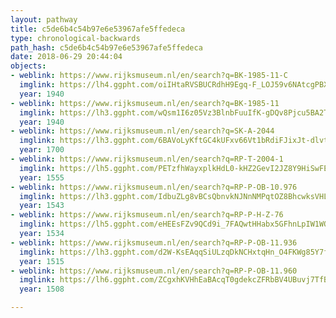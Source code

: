 ```yaml
---
layout: pathway
title: c5de6b4c54b97e6e53967afe5ffedeca
type: chronological-backwards
path_hash: c5de6b4c54b97e6e53967afe5ffedeca
date: 2018-06-29 20:44:04
objects:
- weblink: https://www.rijksmuseum.nl/en/search?q=BK-1985-11-C
  imglink: https://lh4.ggpht.com/oiIHtaRVSBUCRdhH9Egq-F_LOJ59v6NAtcgPBXUk-8xcFnbGg0pAn9dcKNvPA-ZQtp6nKr_AGJAGKxdpv3EC35W-Ulf7=s200
  year: 1940
- weblink: https://www.rijksmuseum.nl/en/search?q=BK-1985-11
  imglink: https://lh3.ggpht.com/wQsm1I6z05Vz3BlnbFuuIfK-gDQv8Pjcu5BA2TCFmwDckNBjUVU5CnLszbLyJ-63xOsc0p8YF4w61lfFUVJY-AFftdY=s200
  year: 1940
- weblink: https://www.rijksmuseum.nl/en/search?q=SK-A-2044
  imglink: https://lh3.ggpht.com/6BAVoLyKftGC4kUFxv66Vt1bRdiFJixJt-dlvt_F_M1rOxSqRAd1kJE1RxQns0yP-dZwxQqZLtAVTRIoCn4TYj2lm-Q=s200
  year: 1700
- weblink: https://www.rijksmuseum.nl/en/search?q=RP-T-2004-1
  imglink: https://lh5.ggpht.com/PETzfhWayxplkHdL0-kHZ2GevI2JZ8Y9HiSwFECW8jSOZufjuSpS1xJ1D0g63ucoUzsoBYRcXUM7gd9RsNdbXPGAO3Q=s200
  year: 1555
- weblink: https://www.rijksmuseum.nl/en/search?q=RP-P-OB-10.976
  imglink: https://lh3.ggpht.com/IdbuZLg8vBCsQbnvkNJNnNMPqtOZ8BhcwksVHL_gyZIiV2-dt0nVag1NZN5JC1SYBeDmBKJo-7TqD9Wm5L36ZicQow=s200
  year: 1543
- weblink: https://www.rijksmuseum.nl/en/search?q=RP-P-H-Z-76
  imglink: https://lh5.ggpht.com/eHEEsFZv9QCd9i_7FAQwtHHabx5GFhnLpIW1WOH-RfWWSXyQMqWYsCIezKK5x7RqnvWqnjGKrZ-wlkfl9-QgP36oX9ua=s200
  year: 1534
- weblink: https://www.rijksmuseum.nl/en/search?q=RP-P-OB-11.936
  imglink: https://lh3.ggpht.com/d2W-KsEAqqSiULzqDkNCHxtqHn_O4FKWg85Y7fJ-q7kACYSWGXGiymQTIgTWDtKnbygm0LOslFRSL53xrYcPJcalxhg=s200
  year: 1515
- weblink: https://www.rijksmuseum.nl/en/search?q=RP-P-OB-11.960
  imglink: https://lh6.ggpht.com/ZCgxhKVHhEaBAcqT0gdekcZFRbBV4UBuvj7TfBPq_DWhrQv_PYGUudYoyfBxN8Puj64-S4n-rnX8g6GcKeT0rpAWuFPm=s200
  year: 1508

---
```

